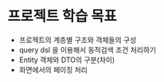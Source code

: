 # 프로젝트 학습 목표
- 프로젝트의 계층별 구조와 객체들의 구성
- query dsl 을 이용해서 동적검색 조건 처리하기
- Entity 객체와 DTO의 구분(차이)
- 화면에서의 페이징 처리
